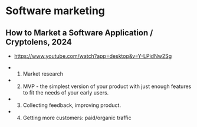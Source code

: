 # Software marketing

## How to Market a Software Application / Cryptolens, 2024

- https://www.youtube.com/watch?app=desktop&v=Y-LPidNw2Sg

- 1. Market research
- 2. MVP - the simplest version of your product with just enough features to fit the needs of your early users.
- 3. Collecting feedback, improving product.
- 4. Getting more customers: paid/organic traffic
